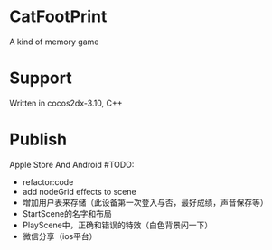 # CatFootPrint
A kind of memory game  
# Support
Written in cocos2dx-3.10, C++
# Publish
Apple Store And Android
#TODO:
* refactor:code
* add nodeGrid effects to scene
* 增加用户表来存储（此设备第一次登入与否，最好成绩，声音保存等）
* StartScene的名字和布局
* PlayScene中，正确和错误的特效（白色背景闪一下）
* 微信分享（ios平台）
